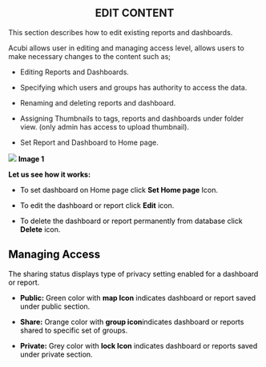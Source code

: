 


<center><h2>EDIT CONTENT</h2></center>

This section describes how to edit existing reports and dashboards. 

Acubi allows user in editing and managing access level, allows  users to make necessary changes to the content such as;

   -  Editing Reports and Dashboards.
   
   -  Specifying which users and groups has authority to access the data.
   
   -  Renaming and deleting reports and dashboard.
   
   - Assigning Thumbnails to tags, reports and dashboards under folder view. (only admin has access to upload thumbnail).
   
   -  Set Report and Dashboard to Home page.
   
   ![
](https://raw.githubusercontent.com/sv18042016/fp1/2c3e9b591017dd6316a4091ad35abfae69bf2082/images/New_version5/UD_Edit_Content_Image1.png)
<b><font color = "Black"> Image 1</b>

<b>Let us see how it works:</b>

- To set dashboard on Home page click <b>Set Home page</b> Icon.

- To edit the dashboard or report click  <B>Edit</B>  icon.

- To delete the dashboard or report permanently from database click <b>Delete</b>  icon.

## Managing Access

The sharing status displays type of privacy setting enabled for a dashboard or report.

 -   <B>Public:</B> Green color  with <b>map Icon</b> indicates dashboard or report saved under public section.
 
 -   <B>Share:</b> Orange color with <b>group icon</b>indicates dashboard or reports shared to specific set of groups.
 
 -   <b>Private:</B> Grey color with <b>lock Icon</b> indicates dashboard or reports saved under private section.

<!--stackedit_data:
eyJoaXN0b3J5IjpbLTE2ODY0NzU5NTUsMTQ1ODc2OTk0LC04NT
Y5MjE2MTksMTE4MDQ0ODgzMSwxMzk3NTA3NzQ1LC02ODE1ODgw
MzEsLTExOTQxNjgzNzMsLTE1NzA1NjczMDcsLTExOTQxNjgzNz
MsMTUxNTA4NjAxMSwtNzA4MjUyMDUxLC0xNTUxMjU0NTU3LC04
MjI0MDk5ODcsLTE0NDQ0OTMxMDUsLTE1OTIzMTE0MjYsLTE1NT
M1Njk1NzUsNzUxNjAwMjQ2LC0xNTk0NzA3MTVdfQ==
-->
